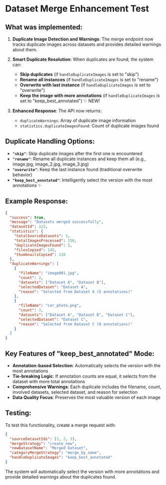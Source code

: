 # Dataset Merge Enhancement Test

## What was implemented:

1. **Duplicate Image Detection and Warnings**: The merge endpoint now tracks duplicate images across datasets and provides detailed warnings about them.

2. **Smart Duplicate Resolution**: When duplicates are found, the system can:

   - **Skip duplicates** (if `handleDuplicateImages` is set to "skip")
   - **Rename all instances** (if `handleDuplicateImages` is set to "rename")
   - **Overwrite with last instance** (if `handleDuplicateImages` is set to "overwrite")
   - **Keep the image with more annotations** (if `handleDuplicateImages` is set to "keep_best_annotated") ✨ NEW!

3. **Enhanced Response**: The API now returns:
   - `duplicateWarnings`: Array of duplicate image information
   - `statistics.duplicateImagesFound`: Count of duplicate images found

## Duplicate Handling Options:

- **`"skip"`**: Skip duplicate images after the first one is encountered
- **`"rename"`**: Rename all duplicate instances and keep them all (e.g., image.jpg, image_2.jpg, image_3.jpg)
- **`"overwrite"`**: Keep the last instance found (traditional overwrite behavior)
- **`"keep_best_annotated"`**: Intelligently select the version with the most annotations ✨

## Example Response:

```json
{
  "success": true,
  "message": "Datasets merged successfully",
  "datasetId": 123,
  "statistics": {
    "totalSourceDatasets": 3,
    "totalImagesProcessed": 150,
    "duplicateImagesFound": 5,
    "filesCopied": 145,
    "thumbnailsCopied": 120
  },
  "duplicateWarnings": [
    {
      "fileName": "image001.jpg",
      "count": 2,
      "datasets": ["Dataset A", "Dataset B"],
      "selectedDataset": "Dataset A",
      "reason": "Selected from Dataset A (5 annotations)"
    },
    {
      "fileName": "car_photo.png",
      "count": 3,
      "datasets": ["Dataset A", "Dataset B", "Dataset C"],
      "selectedDataset": "Dataset C",
      "reason": "Selected from Dataset C (8 annotations)"
    }
  ]
}
```

## Key Features of "keep_best_annotated" Mode:

- **Annotation-based Selection**: Automatically selects the version with the most annotations
- **Tie-breaking Logic**: If annotation counts are equal, it selects from the dataset with more total annotations
- **Comprehensive Warnings**: Each duplicate includes the filename, count, involved datasets, selected dataset, and reason for selection
- **Data Quality Focus**: Preserves the most valuable version of each image

## Testing:

To test this functionality, create a merge request with:

```json
{
  "sourceDatasetIds": [1, 2, 3],
  "mergeStrategy": "create_new",
  "newDatasetName": "Merged Dataset",
  "categoryMergeStrategy": "merge_by_name",
  "handleDuplicateImages": "keep_best_annotated"
}
```

The system will automatically select the version with more annotations and provide detailed warnings about the duplicates found.
